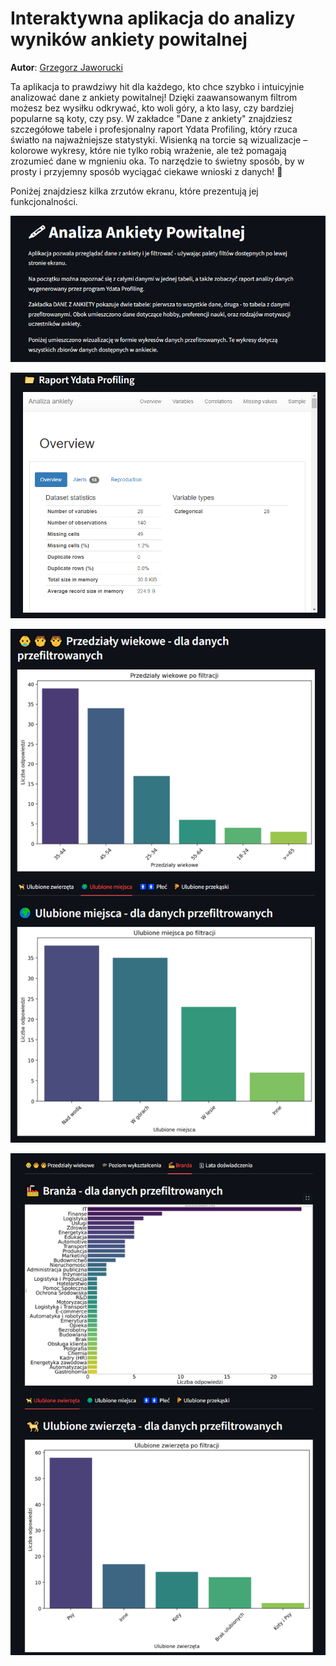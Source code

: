 
# Interaktywna aplikacja do analizy wyników ankiety powitalnej

**Autor**: [Grzegorz Jaworucki](/od-zera-do-ai-portfolio/uczestnicy/grzegorz_jaworucki)

Ta aplikacja to prawdziwy hit dla każdego, kto chce szybko i intuicyjnie analizować dane z ankiety powitalnej! Dzięki zaawansowanym filtrom możesz bez wysiłku odkrywać, kto woli góry, a kto lasy, czy bardziej popularne są koty, czy psy. W zakładce "Dane z ankiety" znajdziesz szczegółowe tabele i profesjonalny raport Ydata Profiling, który rzuca światło na najważniejsze statystyki. Wisienką na torcie są wizualizacje – kolorowe wykresy, które nie tylko robią wrażenie, ale też pomagają zrozumieć dane w mgnieniu oka. To narzędzie to świetny sposób, by w prosty i przyjemny sposób wyciągać ciekawe wnioski z danych! 🚀

Poniżej znajdziesz kilka zrzutów ekranu, które prezentują jej funkcjonalności.

![](./image_01.png)

![](./image_02.png)

![](./image_03.png)

![](./image_04.png)
